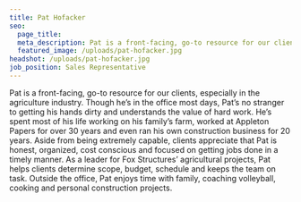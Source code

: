 ```yaml
---
title: Pat Hofacker
seo:
  page_title:
  meta_description: Pat is a front-facing, go-to resource for our clients, especially in the agriculture industry.
  featured_image: /uploads/pat-hofacker.jpg
headshot: /uploads/pat-hofacker.jpg
job_position: Sales Representative
---
```


Pat is a front-facing, go-to resource for our clients, especially in the agriculture industry. Though he’s in the office most days, Pat’s no stranger to getting his hands dirty and understands the value of hard work. He’s spent most of his life working on his family’s farm, worked at Appleton Papers for over 30 years and even ran his own construction business for 20 years. Aside from being extremely capable, clients appreciate that Pat is honest, organized, cost conscious and focused on getting jobs done in a timely manner. As a leader for Fox Structures’ agricultural projects, Pat helps clients determine scope, budget, schedule and keeps the team on task. Outside the office, Pat enjoys time with family, coaching volleyball, cooking and personal construction projects.
